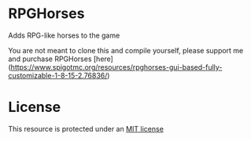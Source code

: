 # RPGHorses
Adds RPG-like horses to the game

You are not meant to clone this and compile yourself, please support me and purchase RPGHorses [here] (https://www.spigotmc.org/resources/rpghorses-gui-based-fully-customizable-1-8-15-2.76836/)

# License
This resource is protected under an [MIT license](https://github.com/7rory768/RPGHorses/blob/master/LICENSE)
